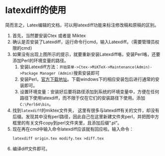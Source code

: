 # latexdiff的使用

简而言之，Latex编辑的文档，可以用latexdiff功能来标注修改稿和原稿的区别。

1. 首先，当然要安装Ctex 或者是 Miktex
2. 确认是否安装了Latexdiff，​运行命令行cmd，输入Latexdiff。（需要管理员权限的cmd）
3. 如果没有出现上图所示的提示，就要重新安装Latexdiff咯，安装Perl咯，还要添加Perl的环境变量的路径。
    1. 安装Latexdiff方法：​`开始菜单->Ctex->​MiKTeX->Maintenance(Admin)->Package Manager (Admin)`搜索安装即可
    2. 安装Perl，[官方下载地址](http://www.perl.org/get.html)。下载windows下的相应安装包后进行通常的安装即可。
    3. 设置环境变量：安装好后要将路径添加到系统的环境变量中，方便在任何路径下使用latexdiff，而不限于仅在它们的安装路径下使用。添加`C:\Perl64\bin`。
4. 找到`latexdiff`的miktex文件夹，
这里有很多与latexdiff有关的文件，却没有后缀。发现其中没有perl路径，因此自己在这里新建文件夹perl，并把图中方框里的有关文件copy到perl文件夹里，且添加后缀“.pl“。
5. 现在再在cmd中输入命令latexdiff应该就有回应啦。输入命令：
    ```latex
    latexdiff origin.tex modify.tex >diff.tex
    ```
6. 编译diff文件即可。